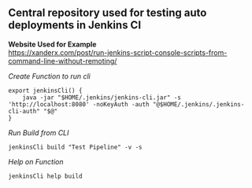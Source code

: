 ## Central repository used for testing auto deployments in Jenkins CI


**Website Used for Example**<br>
https://xanderx.com/post/run-jenkins-script-console-scripts-from-command-line-without-remoting/


*Create Function to run cli* 
```
export jenkinsCli() {
    java -jar "$HOME/.jenkins/jenkins-cli.jar" -s 'http://localhost:8080' -noKeyAuth -auth "@$HOME/.jenkins/.jenkins-cli-auth" "$@"
}
```

*Run Build from CLI*
```
jenkinsCli build "Test Pipeline" -v -s
```

*Help on Function* 
```
jenkinsCli help build  
```
